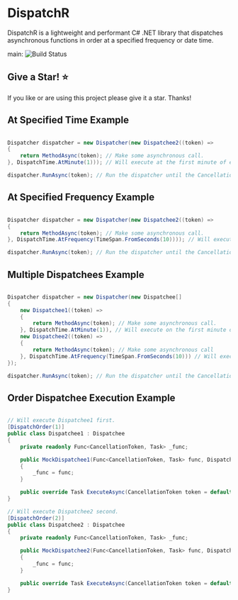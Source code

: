 # DispatchR
DispatchR is a lightweight and performant C# .NET library that dispatches asynchronous functions in order at a specified frequency or date time.  

main: ![Build Status](https://github.com/Tmarndt1/NetWorkflow/workflows/.NET/badge.svg?branch=main)

## Give a Star! :star:

If you like or are using this project please give it a star. Thanks!

## At Specified Time Example

```csharp

Dispatcher dispatcher = new Dispatcher(new Dispatchee2((token) =>
{
    return MethodAsync(token); // Make some asynchronous call.
}, DispatchTime.AtMinute(1))); // Will execute at the first minute of every hour.

dispatcher.RunAsync(token); // Run the dispatcher until the CancellationTokenSource is canceled.

```

## At Specified Frequency Example

```csharp

Dispatcher dispatcher = new Dispatcher(new Dispatchee2((token) =>
{
    return MethodAsync(token); // Make some asynchronous call.
}, DispatchTime.AtFrequency(TimeSpan.FromSeconds(10)))); // Will execute every 10 seconds.

dispatcher.RunAsync(token); // Run the dispatcher until the CancellationTokenSource is canceled.

```

## Multiple Dispatchees Example

```csharp

Dispatcher dispatcher = new Dispatcher(new Dispatchee[]
{
    new Dispatchee1((token) =>
    {
        return MethodAsync(token); // Make some asynchronous call.
    }, DispatchTime.AtMinute(1)), // Will execute on the first minute of every hour.
    new Dispatchee2((token) =>
    {
        return MethodAsync(token); // Make some asynchronous call
    }, DispatchTime.AtFrequency(TimeSpan.FromSeconds(10))) // Will execute every 10 seconds.
});

dispatcher.RunAsync(token); // Run the dispatcher until the CancellationTokenSource is canceled.

```

## Order Dispatchee Execution Example

```csharp

// Will execute Dispatchee1 first.
[DispatchOrder(1)]
public class Dispatchee1 : Dispatchee
{
    private readonly Func<CancellationToken, Task> _func;

    public MockDispatchee1(Func<CancellationToken, Task> func, DispatchTime dispatchTime) : base(dispatchTime)
    {
        _func = func;
    }

    public override Task ExecuteAsync(CancellationToken token = default) => _func(token);
}

// Will execute Dispatchee2 second.
[DispatchOrder(2)]
public class Dispatchee2 : Dispatchee
{
    private readonly Func<CancellationToken, Task> _func;

    public MockDispatchee2(Func<CancellationToken, Task> func, DispatchTime dispatchTime) : base(dispatchTime)
    {
        _func = func;
    }

    public override Task ExecuteAsync(CancellationToken token = default) => _func(token);
}

```